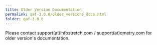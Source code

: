 ```yaml
---
title: Older Version Documentation
permalink: qaf-3.0.0/older_versions_docs.html
folder: qaf-3.0.0
---
```


Please contact support(at)infostretch.com / support(at)qmetry.com for older version's documentation.
